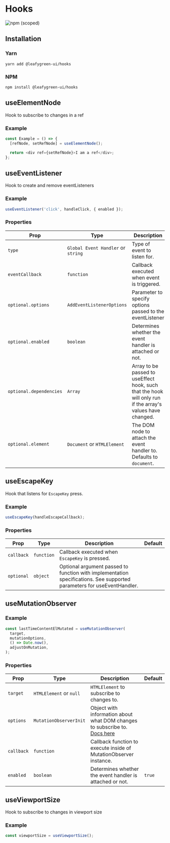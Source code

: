 # Hooks

![npm (scoped)](https://img.shields.io/npm/v/@leafygreen-ui/hooks.svg)

## Installation

### Yarn

```shell
yarn add @leafygreen-ui/hooks
```

### NPM

```shell
npm install @leafygreen-ui/hooks
```

## useElementNode

Hook to subscribe to changes in a ref

### Example

```js
const Example = () => {
  [refNode, setRefNode] = useElementNode();

  return <div ref={setRefNode}>I am a ref</div>;
};
```

## useEventListener

Hook to create and remove eventListeners

### Example

```js
useEventListener('click', handleClick, { enabled });
```

### Properties

| Prop                    | Type                               | Description                                                                                                | Default           |
| ----------------------- | ---------------------------------- | ---------------------------------------------------------------------------------------------------------- | ----------------- |
| `type`                  | `Global Event Handler` or `string` | Type of event to listen for.                                                                               |                   |
| `eventCallback`         | `function`                         | Callback executed when event is triggered.                                                                 |                   |  | `optional` | `object` | Optional third argument passed to function with implementation specifications. |  |
| `optional.options`      | `AddEventListenerOptions`          | Parameter to specify options passed to the eventListener                                                   |                   |
| `optional.enabled`      | `boolean`                          | Determines whether the event handler is attached or not.                                                   | `true`            |
| `optional.dependencies` | `Array`                            | Array to be passed to useEffect hook, such that the hook will only run if the array's values have changed. | `[enabled, type]` |
| `optional.element`      | `Document` or `HTMLElement`        | The DOM node to attach the event handler to. Defaults to `document`.                                       | `document`        |

## useEscapeKey

Hook that listens for `EscapeKey` press.

### Example

```js
useEscapeKey(handleEscapeCallback);
```

### Properties

| Prop       | Type       | Description                                                                                                            | Default |
| ---------- | ---------- | ---------------------------------------------------------------------------------------------------------------------- | ------- |
| `callback` | `function` | Callback executed when `EscapeKey` is pressed.                                                                         |         |
| `optional` | `object`   | Optional argument passed to function with implementation specifications. See supported parameters for useEventHandler. |         |

## useMutationObserver

### Example

```js
const lastTimeContentElMutated = useMutationObserver(
  target,
  mutationOptions,
  () => Date.now(),
  adjustOnMutation,
);
```

### Properties

| Prop       | Type                    | Description                                                                                                                                        | Default |
| ---------- | ----------------------- | -------------------------------------------------------------------------------------------------------------------------------------------------- | ------- |
| `target`   | `HTMLElement` or `null` | `HTMLElement` to subscribe to changes to.                                                                                                          |         |
| `options`  | `MutationObserverInit`  | Object with information about what DOM changes to subscribe to. [Docs here](https://developer.mozilla.org/en-US/docs/Web/API/MutationObserverInit) |         |
| `callback` | `function`              | Callback function to execute inside of MutationObserver instance.                                                                                  |         |
| `enabled`  | `boolean`               | Determines whether the event handler is attached or not.                                                                                           | `true`  |

## useViewportSize

Hook to subscribe to changes in viewport size

### Example

```js
const viewportSize = useViewportSize();
```
